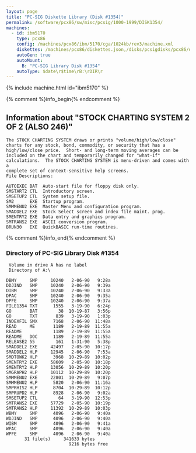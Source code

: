 ```yaml
---
layout: page
title: "PC-SIG Diskette Library (Disk #1354)"
permalink: /software/pcx86/sw/misc/pcsig/1000-1999/DISK1354/
machines:
  - id: ibm5170
    type: pcx86
    config: /machines/pcx86/ibm/5170/cga/1024kb/rev3/machine.xml
    diskettes: /machines/pcx86/diskettes.json,/disks/pcsigdisks/pcx86/diskettes.json
    autoGen: true
    autoMount:
      B: "PC-SIG Library Disk #1354"
    autoType: $date\r$time\rB:\rDIR\r
---
```


{% include machine.html id="ibm5170" %}

{% comment %}info_begin{% endcomment %}

## Information about "STOCK CHARTING SYSTEM 2 OF 2 (ALSO 246)"

    The STOCK CHARTING SYSTEM draws or prints "volume/high/low/close"
    charts for any stock, bond, commodity, or security that has a
    high/low/close price.  Short- and long-term moving averages can be
    included on the chart and temporarily changed for "what-if"
    calculations.  The STOCK CHARTING SYSTEM is menu-driven and comes with a
    complete set of context-sensitive help screens.
    File Descriptions:
    
    AUTOEXEC BAT  Auto-start file for floppy disk only.
    SMSTART2 CTL  Introductory screen.
    SMSETUP2 CTL  System setup file.
    SM2      EXE  Startup program.
    SMMMENU2 EXE  Master Menu and configuration program.
    SMADDEL2 EXE  Stock Select screen and index file maint. prog.
    SMENTRY2 EXE  Data entry and graphics program.
    SMTRANS2 EXE  ASCII conversion program.
    BRUN30   EXE  QuickBASIC run-time routines.
{% comment %}info_end{% endcomment %}


### Directory of PC-SIG Library Disk #1354

     Volume in drive A has no label
     Directory of A:\

    DBMY     SMP     10240   2-06-90   9:28a
    DDJIND   SMP     10240   2-06-90   9:39a
    DIBM     SMP     10240   2-06-90   9:33a
    DPAC     SMP     10240   2-06-90   9:35a
    DPFE     SMP     10240   2-06-90   9:37a
    FILE1354 TXT      1555   3-19-90   6:24p
    GO       BAT        38  10-19-87   3:56p
    GO       TXT       839   3-19-90   1:03p
    INDEXFIL SMX      7168   2-06-90  11:48a
    READ     ME       1189   2-19-89  11:55a
    README            1189   2-19-89  11:55a
    README   DOC      1189   2-19-89  11:55a
    RELEASE2 55        161   1-31-90   5:38p
    SMADDEL2 EXE     42497   2-05-90  10:17p
    SMADDEL2 HLP     12945   2-06-90   7:53a
    SMDTOWK2 HLP      3968  10-29-89  10:02p
    SMENTRY2 EXE     58609   2-05-90  10:18p
    SMENTRY2 HLP     13056  10-29-89  10:20p
    SMGRAPH2 HLP     10112  10-29-89  10:20p
    SMMMENU2 EXE     22801  10-29-89   9:07p
    SMMMENU2 HLP      5820   2-06-90  11:16a
    SMPRHIS2 HLP      8704  10-29-89  10:12p
    SMPRUPD2 HLP      8928   2-06-90   9:02a
    SMSETUP2 CTL        64   3-19-90  12:53p
    SMTRANS2 EXE     57729   2-05-90  10:19p
    SMTRANS2 HLP     11392  10-29-89  10:03p
    WBMY     SMP      4096   2-06-90   9:40a
    WDJIND   SMP      4096   2-06-90   9:40a
    WIBM     SMP      4096   2-06-90   9:41a
    WPAC     SMP      4096   2-06-90   9:40a
    WPFE     SMP      4096   2-06-90   9:40a
           31 file(s)     341633 bytes
                            9216 bytes free

